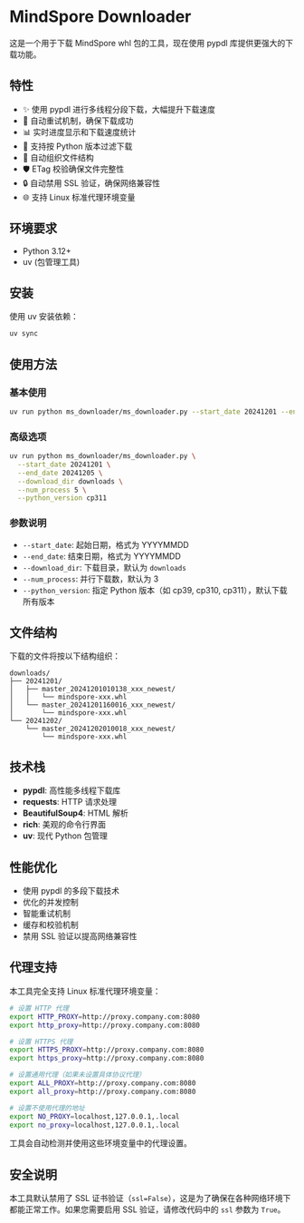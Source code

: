 # MindSpore Downloader

这是一个用于下载 MindSpore whl 包的工具，现在使用 pypdl 库提供更强大的下载功能。

## 特性

- ✨ 使用 pypdl 进行多线程分段下载，大幅提升下载速度
- 🔄 自动重试机制，确保下载成功
- 📊 实时进度显示和下载速度统计
- 🎯 支持按 Python 版本过滤下载
- 📁 自动组织文件结构
- 🛡️ ETag 校验确保文件完整性
- 🔒 自动禁用 SSL 验证，确保网络兼容性
- 🌐 支持 Linux 标准代理环境变量

## 环境要求

- Python 3.12+
- uv (包管理工具)

## 安装

使用 uv 安装依赖：

```bash
uv sync
```

## 使用方法

### 基本使用

```bash
uv run python ms_downloader/ms_downloader.py --start_date 20241201 --end_date 20241202
```

### 高级选项

```bash
uv run python ms_downloader/ms_downloader.py \
  --start_date 20241201 \
  --end_date 20241205 \
  --download_dir downloads \
  --num_process 5 \
  --python_version cp311
```

### 参数说明

- `--start_date`: 起始日期，格式为 YYYYMMDD
- `--end_date`: 结束日期，格式为 YYYYMMDD  
- `--download_dir`: 下载目录，默认为 `downloads`
- `--num_process`: 并行下载数，默认为 3
- `--python_version`: 指定 Python 版本（如 cp39, cp310, cp311），默认下载所有版本

## 文件结构

下载的文件将按以下结构组织：

```text
downloads/
├── 20241201/
│   ├── master_20241201010138_xxx_newest/
│   │   └── mindspore-xxx.whl
│   └── master_20241201160016_xxx_newest/
│       └── mindspore-xxx.whl
└── 20241202/
    └── master_20241202010018_xxx_newest/
        └── mindspore-xxx.whl
```

## 技术栈

- **pypdl**: 高性能多线程下载库
- **requests**: HTTP 请求处理
- **BeautifulSoup4**: HTML 解析
- **rich**: 美观的命令行界面
- **uv**: 现代 Python 包管理

## 性能优化

- 使用 pypdl 的多段下载技术
- 优化的并发控制
- 智能重试机制
- 缓存和校验机制
- 禁用 SSL 验证以提高网络兼容性

## 代理支持

本工具完全支持 Linux 标准代理环境变量：

```bash
# 设置 HTTP 代理
export HTTP_PROXY=http://proxy.company.com:8080
export http_proxy=http://proxy.company.com:8080

# 设置 HTTPS 代理
export HTTPS_PROXY=http://proxy.company.com:8080
export https_proxy=http://proxy.company.com:8080

# 设置通用代理（如果未设置具体协议代理）
export ALL_PROXY=http://proxy.company.com:8080
export all_proxy=http://proxy.company.com:8080

# 设置不使用代理的地址
export NO_PROXY=localhost,127.0.0.1,.local
export no_proxy=localhost,127.0.0.1,.local
```

工具会自动检测并使用这些环境变量中的代理设置。

## 安全说明

本工具默认禁用了 SSL 证书验证（`ssl=False`），这是为了确保在各种网络环境下都能正常工作。如果您需要启用 SSL 验证，请修改代码中的 `ssl` 参数为 `True`。
